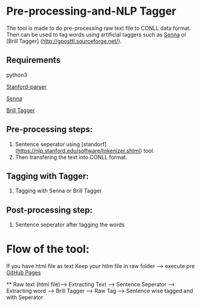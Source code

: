 # Pre-processing-and-NLP Tagger
The tool is made to do pre-processing raw text file to CONLL data format. Then can be used to tag words using artificial taggers such as [Senna](http://ml.nec-labs.com/senna//)  or [Brill Tagger] (http://gposttl.sourceforge.net/). 

## Requirements 
python3

[Stanford-parser](https://nlp.stanford.edu/software/lex-parser.shtml)

[Senna](http://ml.nec-labs.com/senna//) 

[Brill Tagger](http://gposttl.sourceforge.net/)



## Pre-processing steps: 
1) Sentence seperator using [standorf] (https://nlp.stanford.edu/software/tokenizer.shtml) tool.  
2) Then transfering the text into CONLL format.

## Tagging with Tagger:
1) Tagging with Senna or Brill Tagger

## Post-processing step: 
1) Sentence seperator after tagging the words  

# Flow of the tool: 
If you have html file as text 
Keep your htlm file in raw folder --> execute pre [GitHub Pages](https://debjit.github.com/)

** Raw text (html file)--> Extracting Text --> Sentence Seperator --> Extracting word --> Brill Tagger --> Raw Tag --> Sentence wise tagged and with Seperator  


